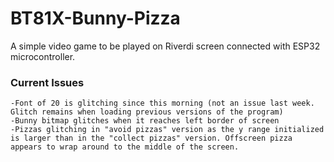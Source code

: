 # BT81X-Bunny-Pizza
A simple video game to be played on Riverdi screen connected with ESP32 microcontroller.


### Current Issues ###
```
-Font of 20 is glitching since this morning (not an issue last week. Glitch remains when loading previous versions of the program)
-Bunny bitmap glitches when it reaches left border of screen
-Pizzas glitching in "avoid pizzas" version as the y range initialized is larger than in the "collect pizzas" version. Offscreen pizza appears to wrap around to the middle of the screen. 
```
